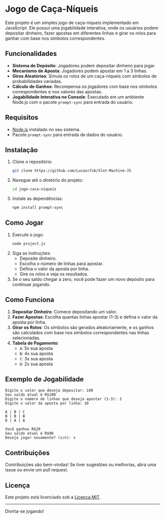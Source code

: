 # Jogo de Caça-Níqueis

Este projeto é um simples jogo de caça-níqueis implementado em JavaScript. Ele possui uma jogabilidade interativa, onde os usuários podem depositar dinheiro, fazer apostas em diferentes linhas e girar os rolos para ganhar com base nos símbolos correspondentes.

## Funcionalidades
- **Sistema de Depósito**: Jogadores podem depositar dinheiro para jogar.
- **Mecanismo de Aposta**: Jogadores podem apostar em 1 a 3 linhas.
- **Giros Aleatórios**: Simula os rolos de um caça-níqueis com símbolos de probabilidades variadas.
- **Cálculo de Ganhos**: Recompensa os jogadores com base nos símbolos correspondentes e nos valores das apostas.
- **Jogabilidade Interativa no Console**: Executado em um ambiente Node.js com o pacote `prompt-sync` para entrada do usuário.

## Requisitos
- [Node.js](https://nodejs.org/) instalado no seu sistema.
- Pacote `prompt-sync` para entrada de dados do usuário.

## Instalação
1. Clone o repositório:
   ```bash
   git clone https://github.com/Lucascfsb/Slot-Machine-JS
   ```
2. Navegue até o diretório do projeto:
   ```bash
   cd jogo-caca-niqueis
   ```
3. Instale as dependências:
   ```bash
   npm install prompt-sync
   ```

## Como Jogar
1. Execute o jogo:
   ```bash
   node project.js
   ```
2. Siga as instruções:
   - Deposite dinheiro.
   - Escolha o número de linhas para apostar.
   - Defina o valor da aposta por linha.
   - Gire os rolos e veja os resultados.
3. Se o seu saldo chegar a zero, você pode fazer um novo depósito para continuar jogando.

## Como Funciona
1. **Depositar Dinheiro**: Comece depositando um valor.
2. **Fazer Apostas**: Escolha quantas linhas apostar (1-3) e defina o valor da aposta por linha.
3. **Girar os Rolos**: Os símbolos são gerados aleatoriamente, e os ganhos são calculados com base nos símbolos correspondentes nas linhas selecionadas.
4. **Tabela de Pagamento**:
   - `A`: 5x sua aposta
   - `B`: 4x sua aposta
   - `C`: 3x sua aposta
   - `D`: 2x sua aposta

## Exemplo de Jogabilidade
```text
Digite o valor que deseja depositar: 100
Seu saldo atual é R$100
Digite o número de linhas que deseja apostar (1-3): 3
Digite o valor da aposta por linha: 10

A | B | C
B | B | B
D | A | A

Você ganhou R$20
Seu saldo atual é R$90
Deseja jogar novamente? (s/n): s
```

## Contribuições
Contribuições são bem-vindas! Se tiver sugestões ou melhorias, abra uma issue ou envie um pull request.

## Licença
Este projeto está licenciado sob a [Licença MIT](LICENSE).

---

Divirta-se jogando!
